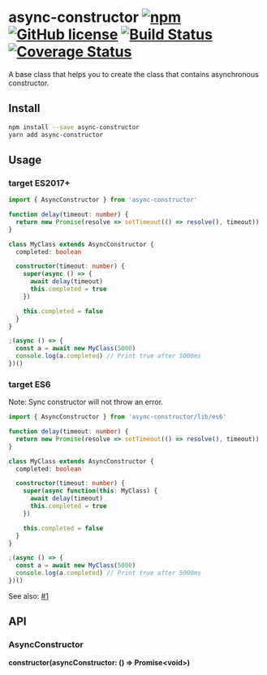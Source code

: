 # async-constructor [![npm](https://img.shields.io/npm/v/async-constructor.svg?maxAge=2592000)](https://www.npmjs.com/package/async-constructor) [![GitHub license](https://img.shields.io/badge/license-MIT-blue.svg)](https://raw.githubusercontent.com/BlackGlory/async-constructor/master/LICENSE) [![Build Status](https://travis-ci.org/BlackGlory/async-constructor.svg?branch=master)](https://travis-ci.org/BlackGlory/async-constructor) [![Coverage Status](https://coveralls.io/repos/github/BlackGlory/async-constructor/badge.svg)](https://coveralls.io/github/BlackGlory/async-constructor)

A base class that helps you to create the class that contains asynchronous constructor.

## Install

```sh
npm install --save async-constructor
yarn add async-constructor
```

## Usage

### target ES2017+

```ts
import { AsyncConstructor } from 'async-constructor'

function delay(timeout: number) {
  return new Promise(resolve => setTimeout(() => resolve(), timeout))
}

class MyClass extends AsyncConstructor {
  completed: boolean

  constructor(timeout: number) {
    super(async () => {
      await delay(timeout)
      this.completed = true
    })

    this.completed = false
  }
}

;(async () => {
  const a = await new MyClass(5000)
  console.log(a.completed) // Print true after 5000ms
})()
```

### target ES6

Note: Sync constructor will not throw an error.

```ts
import { AsyncConstructor } from 'async-constructor/lib/es6'

function delay(timeout: number) {
  return new Promise(resolve => setTimeout(() => resolve(), timeout))
}

class MyClass extends AsyncConstructor {
  completed: boolean

  constructor(timeout: number) {
    super(async function(this: MyClass) {
      await delay(timeout)
      this.completed = true
    })

    this.completed = false
  }
}

;(async () => {
  const a = await new MyClass(5000)
  console.log(a.completed) // Print true after 5000ms
})()
```

See also: [#1](async-constructor/issues/1)

## API

### AsyncConstructor

**constructor(asyncConstructor: () => Promise\<void>)**
